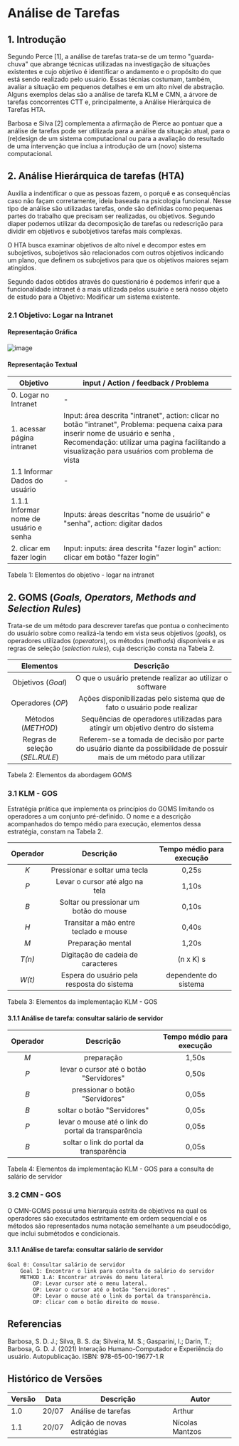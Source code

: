 # Análise de Tarefas

## 1. Introdução

Segundo Perce [1], a análise de tarefas trata-se de um termo "guarda-chuva" que abrange técnicas utilizadas na investigação de situações existentes e cujo objetivo é
identificar o andamento e o propósito do que está sendo realizado pelo usuário. Essas técnias costumam, também,
avaliar a situação em pequenos detalhes e em um alto nível de abstração. Alguns exemplos delas são a análise de tarefa KLM e CMN, a árvore de
tarefas concorrentes CTT e, principalmente, a Análise Hierárquica de Tarefas HTA.

Barbosa e Silva [2] complementa a afirmação de Pierce ao pontuar que a análise
de tarefas pode ser utilizada para a análise da situação atual, para o (re)design
de um sistema computacional ou para a avaliação do resultado de uma intervenção que inclua a introdução de um (novo) sistema
computacional.

## 2. Análise Hierárquica de tarefas (HTA)

Auxilia a indentificar o que as pessoas fazem, o porquê e as consequências caso não façam corretamente, ideia baseada na psicologia funcional. Nesse tipo de análise são utilizadas tarefas, onde são definidas como pequenas partes do trabalho que precisam ser realizadas, ou objetivos. Segundo diaper podemos utilizar da decomposição de tarefas ou redescrição para dividir em objetivos e subobjetivos tarefas mais complexas.

O HTA busca examinar objetivos de alto nível e decompor estes em subojetivos, subojetivos são relacionados com outros objetivos indicando um plano, que definem os subojetivos para que os objetivos maiores sejam atingidos.

Segundo dados obtidos através do questionário é podemos inferir que a funcionalidade intranet é a mais utilizada pelos usuário e será nosso objeto de estudo para a
Objetivo: Modificar um sistema existente.


### 2.1 Objetivo: Logar na Intranet

#### Representação Gráfica

![image](https://user-images.githubusercontent.com/60429513/180089432-2413ef7c-8188-4e37-88b7-f13d0ef10c1e.png)

#### Representação Textual

| Objetivo | input / Action / feedback / Problema                                       |     
|--------|------------|
|    0. Logar no Intranet    |      -      |  
|    1. acessar página  intranet    | Input: área descrita "intranet", action: clicar no botão "intranet", Problema: pequena caixa para inserir nome de usuário e senha , Recomendação: utilizar uma pagina facilitando a visualização para usuários com problema de vista          | 
|    1.1 Informar Dados do usuário    |      -      |  
|    1.1.1 Informar nome de usuário e senha    | Inputs: áreas descritas "nome de usuário" e "senha", action: digitar dados            |  
|    2. clicar em fazer login    | Input: inputs: área descrita "fazer login" action: clicar em botão "fazer login"           |  

Tabela 1: Elementos do objetivo - logar na intranet

## 2. GOMS (<i>Goals, Operators, Methods and Selection Rules</i>)

Trata-se de um método para descrever tarefas que pontua o conhecimento do usuário
sobre como realizá-la tendo em vista seus objetivos (<i>goals</i>), os operadores utilizados (<i>operators</i>),
os métodos (<i>methods</i>) disponíveis e as regras de seleção (<i>selection rules</i>), cuja descrição consta na Tabela 2.

|Elementos |                                  Descrição                                  |
| :------: |:----------------------------------------------------------------------------:|
Objetivos (<i>Goal</i>)| O que o usuário pretende realizar ao utilizar o software                        |         
Operadores (<i>OP</i>)  | Ações disponibilizadas pelo sistema que de fato o usuário pode realizar        |
Métodos (<i>METHOD</i>) |  Sequências de operadores utilizadas para atingir um objetivo dentro do sistema                                         | 
Regras de seleção (<i>SEL.RULE</i>) | Referem-se a tomada de decisão por parte do usuário diante da possibilidade de possuir mais de um método para utilizar |

Tabela 2: Elementos da abordagem GOMS

### 3.1 KLM - GOS

Estratégia prática que implementa os princípios do GOMS limitando os operadores a um conjunto pré-definido. O nome e a descrição
acompanhados do tempo médio para execução, elementos dessa estratégia, constam na Tabela 2.

|Operador |                                  Descrição                                  | Tempo médio para execução |
| :------: |:----------------------------------------------------------------------------:|:----------------------------------------------------------------------------:|
*K* | Pressionar e soltar uma tecla                      |   0,25s      |
*P*  | Levar o cursor até algo na tela        | 1,10s |
*B*  | Soltar ou pressionar um botão do mouse        |   0,10s |
*H*  | Transitar a mão entre teclado e mouse       |  0,40s |
*M*  | Preparação mental       | 1,20s |
*T(n)*  | Digitação de cadeia de caracteres        |   (n x K) s    |
*W(t)*  | Espera do usuário pela resposta do sistema        | dependente do sistema      |

Tabela 3: Elementos da implementação KLM - GOS

#### 3.1.1 Análise de tarefa: consultar salário de servidor

|Operador |                                  Descrição                                  | Tempo médio para execução |
| :------: |:----------------------------------------------------------------------------:|:----------------------------------------------------------------------------:|
*M* | preparação                      |   1,50s      |
*P*  | levar o cursor até o botão "Servidores"        | 0,50s |
*B*  | pressionar o botão "Servidores"        | 0,05s |
*B*  | soltar o botão "Servidores"        | 0,05s |
*P*  | levar o mouse até o link do portal da transparência        |   0,05s |
*B*  | soltar o link do portal da transparência        | 0,05s |

Tabela 4: Elementos da implementação KLM - GOS para a consulta de salário de servidor

### 3.2 CMN - GOS

O CMN-GOMS possui uma hierarquia estrita de objetivos na qual os operadores são executados
estritamente em ordem sequencial e os métodos são representados numa notação semelhante
a um pseudocódigo, que inclui submétodos e condicionais.

#### 3.1.1 Análise de tarefa: consultar salário de servidor

~~~
Goal 0: Consultar salário de servidor
    Goal 1: Encontrar o link para consulta do salário do servidor
    METHOD 1.A: Encontrar através do menu lateral
        OP: Levar cursor até o menu lateral.
        OP: Levar o cursor até o botão "Servidores" .
        OP: Levar o mouse até o link do portal da transparência.
        OP: clicar com o botão direito do mouse.
~~~

## Referencias

Barbosa, S. D. J.; Silva, B. S. da; Silveira, M. S.; Gasparini, I.; Darin, T.; Barbosa, G. D. J. (2021) Interação Humano-Computador e Experiência do usuário. Autopublicação. ISBN: 978-65-00-19677-1.R

## Histórico de Versões

| Versão | Data       | Descrição                                              | Autor                    |
|--------|------------|--------------------------------------------------------|--------------------------|
|    1.0    |  20/07          |    Análise de tarefas                                                     |  Arthur                        |
|    1.1    |  20/07          |    Adição de novas estratégias                                            |  Nícolas Mantzos                        |
